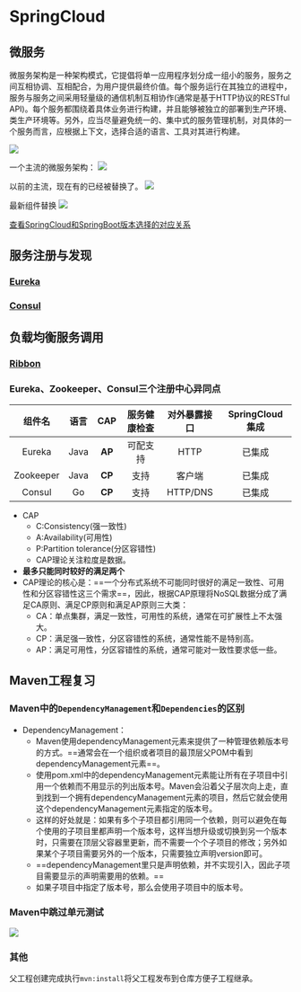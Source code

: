 # SpringCloud
## 微服务
微服务架构是一种架构模式，它提倡将单一应用程序划分成一组小的服务，服务之间互相协调、互相配合，为用户提供最终价值。每个服务运行在其独立的进程中，服务与服务之间采用轻量级的通信机制互相协作(通常是基于HTTP协议的RESTful API)。每个服务都围绕着具体业务进行构建，并且能够被独立的部署到生产环境、类生产环境等。另外，应当尽量避免统一的、集中式的服务管理机制，对具体的一个服务而言，应根据上下文，选择合适的语言、工具对其进行构建。

![](https://imagebed-1259286100.cos.ap-beijing.myqcloud.com/img/2021-03-15_22-50-33.png)

一个主流的微服务架构：
![](https://imagebed-1259286100.cos.ap-beijing.myqcloud.com/img/2021-03-15_22-56-09.png)

以前的主流，现在有的已经被替换了。
![](https://imagebed-1259286100.cos.ap-beijing.myqcloud.com/img/2021-03-15_22-57-31.png)

最新组件替换
![](https://imagebed-1259286100.cos.ap-beijing.myqcloud.com/img/2021-03-15_23-35-40.png)

[查看SpringCloud和SpringBoot版本选择的对应关系](https://start.spring.io/actuator/info)


## 服务注册与发现
### [Eureka](https://github.com/wangwren/cloud_learning/blob/master/Eureka.md)

### [Consul](https://github.com/wangwren/cloud_learning/blob/master/Consul.md)

## 负载均衡服务调用
### [Ribbon](https://github.com/wangwren/cloud_learning/blob/master/Ribbon.md)

### Eureka、Zookeeper、Consul三个注册中心异同点
| 组件名       | 语言   | CAP | 服务健康检查 | 对外暴露接口   | SpringCloud集成 |
|:---------:|:----:|:---:|:------:|:--------:|:-------------:|
| Eureka    | Java | **AP**  | 可配支持   | HTTP     | 已集成           |
| Zookeeper | Java | **CP**  | 支持     | 客户端      | 已集成           |
| Consul    | Go   | **CP**  | 支持     | HTTP/DNS | 已集成           |

- CAP
    - C:Consistency(强一致性)
    - A:Availability(可用性)
    - P:Partition tolerance(分区容错性)
    - CAP理论关注粒度是数据。
- **最多只能同时较好的满足两个**
- CAP理论的核心是：==一个分布式系统不可能同时很好的满足一致性、可用性和分区容错性这三个需求==，因此，根据CAP原理将NoSQL数据分成了满足CA原则、满足CP原则和满足AP原则三大类：
    - CA：单点集群，满足一致性，可用性的系统，通常在可扩展性上不太强大。
    - CP：满足强一致性，分区容错性的系统，通常性能不是特别高。
    - AP：满足可用性，分区容错性的系统，通常可能对一致性要求低一些。
## Maven工程复习
### Maven中的`DependencyManagement`和`Dependencies`的区别
- DependencyManagement：
    - Maven使用dependencyManagement元素来提供了一种管理依赖版本号的方式。==通常会在一个组织或者项目的最顶层父POM中看到dependencyManagement元素==。
    - 使用pom.xml中的dependencyManagement元素能让所有在子项目中引用一个依赖而不用显示的列出版本号。Maven会沿着父子层次向上走，直到找到一个拥有dependencyManagement元素的项目，然后它就会使用这个dependencyManagement元素指定的版本号。
    - 这样的好处就是：如果有多个子项目都引用同一个依赖，则可以避免在每个使用的子项目里都声明一个版本号，这样当想升级或切换到另一个版本时，只需要在顶层父容器里更新，而不需要一个个子项目的修改；另外如果某个子项目需要另外的一个版本，只需要独立声明version即可。
    - ==dependencyManagement里只是声明依赖，并不实现引入，因此子项目需要显示的声明需要用的依赖。==
    - 如果子项目中指定了版本号，那么会使用子项目中的版本号。

### Maven中跳过单元测试
 ![](https://imagebed-1259286100.cos.ap-beijing.myqcloud.com/img/2021-03-16_00-27-31.png)


### 其他
父工程创建完成执行`mvn:install`将父工程发布到仓库方便子工程继承。 

